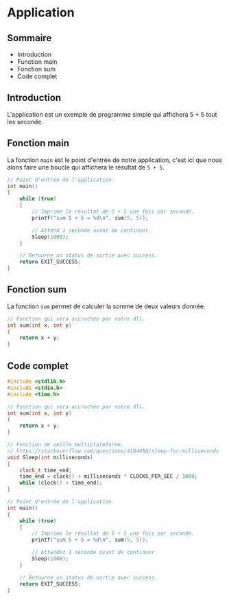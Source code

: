 # Application

## Sommaire

- Introduction
- Function main
- Fonction sum
- Code complet

## Introduction

L'application est un exemple de programme simple qui affichera 5 + 5 tout les seconde.

## Fonction main

La fonction `main` est le point d'entrée de notre application, c'est ici que nous alons faire une boucle qui
affichera le résultat de `5 + 5`.

```c++
// Point d'entrée de l'application.
int main()
{
    while (true)
    {
        // Imprime le résultat de 5 + 5 une fois par seconde.
        printf("sum 5 + 5 = %d\n", sum(5, 5));

        // Attend 1 seconde avant de continuer.
        Sleep(1000);
    }

    // Retourne un status de sortie avec success.
    return EXIT_SUCCESS;
}
```

## Fonction sum

La fonction `sum` permet de calculer la somme de deux valeurs donnée.

```c++
// Fonction qui sera accrochée par notre dll.
int sum(int x, int y)
{
    return x + y;
}
```

## Code complet

```c++
#include <stdlib.h>
#include <stdio.h>
#include <time.h>

// Fonction qui sera accrochée par notre dll.
int sum(int x, int y)
{
    return x + y;
}

// Fonction de veille multiplateforme.
// https://stackoverflow.com/questions/4184468/sleep-for-milliseconds
void Sleep(int milliseconds)
{
    clock_t time_end;
    time_end = clock() + milliseconds * CLOCKS_PER_SEC / 1000;
    while (clock() < time_end);
}

// Point d'entrée de l'application.
int main()
{
    while (true)
    {
        // Imprime le résultat de 5 + 5 une fois par seconde.
        printf("sum 5 + 5 = %d\n", sum(5, 5));

        // Attendez 1 seconde avant de continuer
        Sleep(1000);
    }

    // Retourne un status de sortie avec success.
    return EXIT_SUCCESS;
}
```
